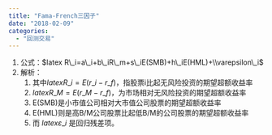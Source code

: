 ```yaml
---
title: "Fama-French三因子"
date: "2018-02-09"
categories: 
  - "回测交易"
---
```


1. 公式：$latex R\_i=a\_i+b\_iR\_m+s\_iE(SMB)+h\_iE(HML)+\\varepsilon\_i$
2. 解析：
    1. 其中$latex R\_i=E(r\_i-r\_f)$，指股票i比起无风险投资的期望超额收益率
    2. $latex R\_M=E(r\_M-r\_f)$，为市场相对无风险投资的期望超额收益率
    3. E(SMB)是小市值公司相对大市值公司股票的期望超额收益率
    4. E(HML)则是高B/M公司股票比起低B/M的公司股票的期望超额收益率
    5. 而 $latex ε\_i$ 是回归残差项。

